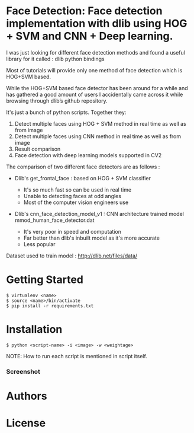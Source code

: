 Face Detection: Face detection implementation with dlib using HOG + SVM and CNN + Deep learning.
==================

I was just looking for different face detection methods and found a useful library for it called : dlib python bindings

Most of tutorials will provide only one method of face detection which is HOG+SVM based.

While the HOG+SVM based face detector has been around for a while and has gathered a good amount of users I accidentally came across it while browsing through dlib’s github repository.

It's just a bunch of python scripts. Together they:

1. Detect multiple faces using HOG + SVM method in real time as well as from image 
2. Detect multiple faces using CNN method in real time as well as from image
3. Result comparison
4. Face detection with deep learning models supported in CV2

The comparison of two different face detectors are as follows :

* Dlib's get_frontal_face : based on HOG + SVM classifier
	- It's so much fast so can be used in real time
	- Unable to detecting faces at odd angles
	- Most of the computer vision engineers use

* Dlib's cnn_face_detection_model_v1 : CNN architecture trained model mmod_human_face_detector.dat
	- It's very poor in speed and computation
	- Far better than dlib's inbuilt model as it's more accurate
	- Less popular

Dataset used to train model : http://dlib.net/files/data/

Getting Started
==================
	$ virtualenv <name>
	$ source <name>/bin/activate
	$ pip install -r requirements.txt


Installation
==================

	$ python <script-name> -i <image> -w <weightage>

NOTE: How to run each script is mentioned in script itself.

### Screenshot


Authors
==================


License
==================


